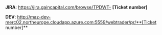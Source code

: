 **JIRA**: https://jira.gaincapital.com/browse/TPDWT- **[Ticket number]**


**DEV**: http://maz-dev-merc02.northeurope.cloudapp.azure.com:5559/webtrader/pr/**[Ticket number]**